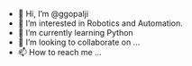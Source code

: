 - 👋 Hi, I’m @ggopalji
- 👀 I’m interested in Robotics and Automation.
- 🌱 I’m currently learning Python
- 💞️ I’m looking to collaborate on ...
- 📫 How to reach me ...

<!---
ggopalji/ggopalji is a ✨ special ✨ repository because its `README.md` (this file) appears on your GitHub profile.
You can click the Preview link to take a look at your changes.
--->
